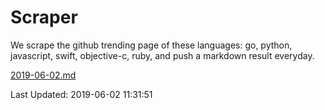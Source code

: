 # Scraper

We scrape the github trending page of these languages: go, python, javascript, swift, objective-c, ruby, and push a markdown result everyday.

[2019-06-02.md](https://github.com/henson/Scraper/blob/master/2019-06-02.md)

Last Updated: 2019-06-02 11:31:51